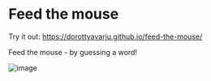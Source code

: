# Feed the mouse

Try it out: https://dorottyavarju.github.io/feed-the-mouse/

Feed the mouse - by guessing a word!

![image](https://github.com/user-attachments/assets/e8d7f3f6-f148-48e5-a2dc-425fb25277bd)



